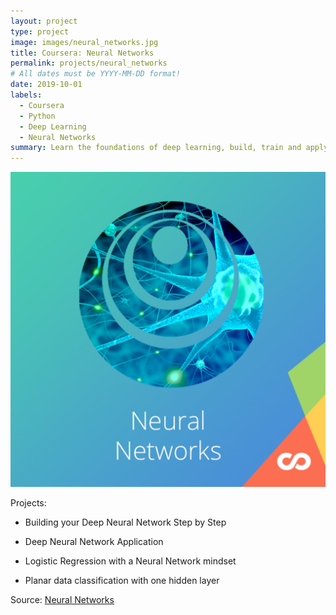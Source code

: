 ```yaml
---
layout: project
type: project
image: images/neural_networks.jpg
title: Coursera: Neural Networks
permalink: projects/neural_networks
# All dates must be YYYY-MM-DD format!
date: 2019-10-01
labels:
  - Coursera
  - Python
  - Deep Learning
  - Neural Networks
summary: Learn the foundations of deep learning, build, train and apply fully connected deep neural networks
---
```


<img class="ui medium right floated rounded image" src="../images/neural_networks.jpg">

Projects:
  * Building your Deep Neural Network Step by Step
 
  * Deep Neural Network Application
 
  * Logistic Regression with a Neural Network mindset
 
  * Planar data classification with one hidden layer

Source: <a href="https://github.com/GuilhermeBrejeiro/Deep-Learning-Specialization/tree/master/Neural%20Networks%20and%20Deep%20Learning"><i class="large github icon"></i>Neural Networks</a>
